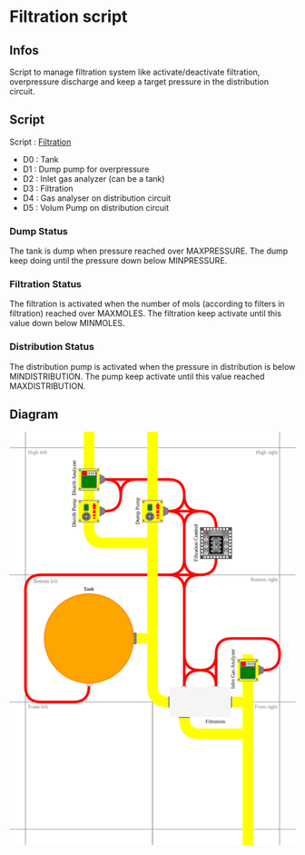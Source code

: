 # Filtration script

## Infos
Script to manage filtration system like activate/deactivate filtration, overpressure discharge and keep a target pressure in the distribution circuit.

## Script
Script : [Filtration](/Scripts/Filtration)

- D0 : Tank
- D1 : Dump pump for overpressure
- D2 : Inlet gas analyzer (can be a tank)
- D3 : Filtration
- D4 : Gas analyser on distribution circuit
- D5 : Volum Pump on distribution circuit

### Dump Status
The tank is dump when pressure reached over MAXPRESSURE. The dump keep doing until the pressure down below MINPRESSURE.

### Filtration Status
The filtration is activated when the number of mols (according to filters in filtration) reached over MAXMOLES. The filtration keep activate until this value down below MINMOLES.

### Distribution Status
The distribution pump is activated when the pressure in distribution is below MINDISTRIBUTION. The pump keep  activate until this value reached MAXDISTRIBUTION.

## Diagram

![Filtration diagram](/Diagrams/Filtration.svg)

